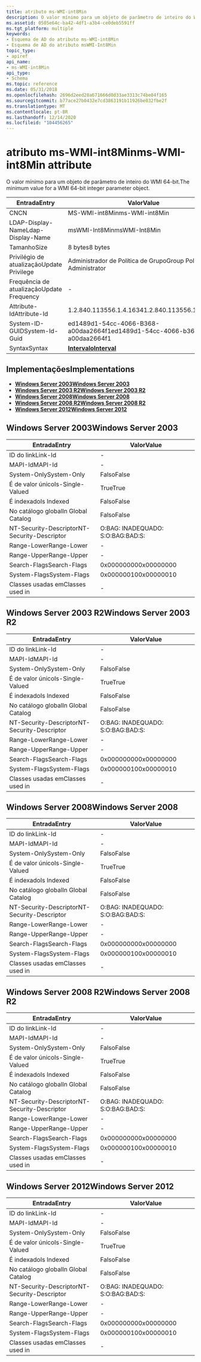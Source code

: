```yaml
---
title: atributo ms-WMI-int8Min
description: O valor mínimo para um objeto de parâmetro de inteiro do WMI 64-bit.
ms.assetid: 0505e64c-ba42-4df1-a3b4-ce0deb5591ff
ms.tgt_platform: multiple
keywords:
- Esquema de AD do atributo ms-WMI-int8Min
- Esquema de AD do atributo msWMI-Int8Min
topic_type:
- apiref
api_name:
- ms-WMI-int8Min
api_type:
- Schema
ms.topic: reference
ms.date: 05/31/2018
ms.openlocfilehash: 2696d2eed28a671666d0d33ae3313c74be04f165
ms.sourcegitcommit: b77ace27b0432e7cd3863191b11926be032fbe2f
ms.translationtype: MT
ms.contentlocale: pt-BR
ms.lasthandoff: 12/14/2020
ms.locfileid: "104456265"
---
```

# <a name="ms-wmi-int8min-attribute"></a><span data-ttu-id="b8c3a-105">atributo ms-WMI-int8Min</span><span class="sxs-lookup"><span data-stu-id="b8c3a-105">ms-WMI-int8Min attribute</span></span>

<span data-ttu-id="b8c3a-106">O valor mínimo para um objeto de parâmetro de inteiro do WMI 64-bit.</span><span class="sxs-lookup"><span data-stu-id="b8c3a-106">The minimum value for a WMI 64-bit integer parameter object.</span></span>



| <span data-ttu-id="b8c3a-107">Entrada</span><span class="sxs-lookup"><span data-stu-id="b8c3a-107">Entry</span></span> | <span data-ttu-id="b8c3a-108">Valor</span><span class="sxs-lookup"><span data-stu-id="b8c3a-108">Value</span></span> |
|-------------------|--------------------------------------|
| <span data-ttu-id="b8c3a-109">CN</span><span class="sxs-lookup"><span data-stu-id="b8c3a-109">CN</span></span>                | <span data-ttu-id="b8c3a-110">MS-WMI-int8Min</span><span class="sxs-lookup"><span data-stu-id="b8c3a-110">ms-WMI-int8Min</span></span>                       |
| <span data-ttu-id="b8c3a-111">LDAP-Display-Name</span><span class="sxs-lookup"><span data-stu-id="b8c3a-111">Ldap-Display-Name</span></span> | <span data-ttu-id="b8c3a-112">msWMI-Int8Min</span><span class="sxs-lookup"><span data-stu-id="b8c3a-112">msWMI-Int8Min</span></span>                        |
| <span data-ttu-id="b8c3a-113">Tamanho</span><span class="sxs-lookup"><span data-stu-id="b8c3a-113">Size</span></span>              | <span data-ttu-id="b8c3a-114">8 bytes</span><span class="sxs-lookup"><span data-stu-id="b8c3a-114">8 bytes</span></span>                              |
| <span data-ttu-id="b8c3a-115">Privilégio de atualização</span><span class="sxs-lookup"><span data-stu-id="b8c3a-115">Update Privilege</span></span>  | <span data-ttu-id="b8c3a-116">Administrador de Política de Grupo</span><span class="sxs-lookup"><span data-stu-id="b8c3a-116">Group Policy Administrator</span></span>           |
| <span data-ttu-id="b8c3a-117">Frequência de atualização</span><span class="sxs-lookup"><span data-stu-id="b8c3a-117">Update Frequency</span></span>  | \-                                   |
| <span data-ttu-id="b8c3a-118">Attribute-Id</span><span class="sxs-lookup"><span data-stu-id="b8c3a-118">Attribute-Id</span></span>      | <span data-ttu-id="b8c3a-119">1.2.840.113556.1.4.1634</span><span class="sxs-lookup"><span data-stu-id="b8c3a-119">1.2.840.113556.1.4.1634</span></span>              |
| <span data-ttu-id="b8c3a-120">System-ID-GUID</span><span class="sxs-lookup"><span data-stu-id="b8c3a-120">System-Id-Guid</span></span>    | <span data-ttu-id="b8c3a-121">ed1489d1-54cc-4066-B368-a00daa2664f1</span><span class="sxs-lookup"><span data-stu-id="b8c3a-121">ed1489d1-54cc-4066-b368-a00daa2664f1</span></span> |
| <span data-ttu-id="b8c3a-122">Syntax</span><span class="sxs-lookup"><span data-stu-id="b8c3a-122">Syntax</span></span>            | [<span data-ttu-id="b8c3a-123">**Intervalo**</span><span class="sxs-lookup"><span data-stu-id="b8c3a-123">**Interval**</span></span>](s-interval.md)       |



## <a name="implementations"></a><span data-ttu-id="b8c3a-124">Implementações</span><span class="sxs-lookup"><span data-stu-id="b8c3a-124">Implementations</span></span>

-   [<span data-ttu-id="b8c3a-125">**Windows Server 2003**</span><span class="sxs-lookup"><span data-stu-id="b8c3a-125">**Windows Server 2003**</span></span>](#windows-server-2003)
-   [<span data-ttu-id="b8c3a-126">**Windows Server 2003 R2**</span><span class="sxs-lookup"><span data-stu-id="b8c3a-126">**Windows Server 2003 R2**</span></span>](#windows-server-2003-r2)
-   [<span data-ttu-id="b8c3a-127">**Windows Server 2008**</span><span class="sxs-lookup"><span data-stu-id="b8c3a-127">**Windows Server 2008**</span></span>](#windows-server-2008)
-   [<span data-ttu-id="b8c3a-128">**Windows Server 2008 R2**</span><span class="sxs-lookup"><span data-stu-id="b8c3a-128">**Windows Server 2008 R2**</span></span>](#windows-server-2008-r2)
-   [<span data-ttu-id="b8c3a-129">**Windows Server 2012**</span><span class="sxs-lookup"><span data-stu-id="b8c3a-129">**Windows Server 2012**</span></span>](#windows-server-2012)

## <a name="windows-server-2003"></a><span data-ttu-id="b8c3a-130">Windows Server 2003</span><span class="sxs-lookup"><span data-stu-id="b8c3a-130">Windows Server 2003</span></span>



| <span data-ttu-id="b8c3a-131">Entrada</span><span class="sxs-lookup"><span data-stu-id="b8c3a-131">Entry</span></span> | <span data-ttu-id="b8c3a-132">Valor</span><span class="sxs-lookup"><span data-stu-id="b8c3a-132">Value</span></span> |
|------------------------|--------------|
| <span data-ttu-id="b8c3a-133">ID do link</span><span class="sxs-lookup"><span data-stu-id="b8c3a-133">Link-Id</span></span>                | \-           |
| <span data-ttu-id="b8c3a-134">MAPI-Id</span><span class="sxs-lookup"><span data-stu-id="b8c3a-134">MAPI-Id</span></span>                | \-           |
| <span data-ttu-id="b8c3a-135">System-Only</span><span class="sxs-lookup"><span data-stu-id="b8c3a-135">System-Only</span></span>            | <span data-ttu-id="b8c3a-136">Falso</span><span class="sxs-lookup"><span data-stu-id="b8c3a-136">False</span></span>        |
| <span data-ttu-id="b8c3a-137">É de valor único</span><span class="sxs-lookup"><span data-stu-id="b8c3a-137">Is-Single-Valued</span></span>       | <span data-ttu-id="b8c3a-138">True</span><span class="sxs-lookup"><span data-stu-id="b8c3a-138">True</span></span>         |
| <span data-ttu-id="b8c3a-139">É indexado</span><span class="sxs-lookup"><span data-stu-id="b8c3a-139">Is Indexed</span></span>             | <span data-ttu-id="b8c3a-140">Falso</span><span class="sxs-lookup"><span data-stu-id="b8c3a-140">False</span></span>        |
| <span data-ttu-id="b8c3a-141">No catálogo global</span><span class="sxs-lookup"><span data-stu-id="b8c3a-141">In Global Catalog</span></span>      | <span data-ttu-id="b8c3a-142">Falso</span><span class="sxs-lookup"><span data-stu-id="b8c3a-142">False</span></span>        |
| <span data-ttu-id="b8c3a-143">NT-Security-Descriptor</span><span class="sxs-lookup"><span data-stu-id="b8c3a-143">NT-Security-Descriptor</span></span> | <span data-ttu-id="b8c3a-144">O:BAG: INADEQUADO: S:</span><span class="sxs-lookup"><span data-stu-id="b8c3a-144">O:BAG:BAD:S:</span></span> |
| <span data-ttu-id="b8c3a-145">Range-Lower</span><span class="sxs-lookup"><span data-stu-id="b8c3a-145">Range-Lower</span></span>            | \-           |
| <span data-ttu-id="b8c3a-146">Range-Upper</span><span class="sxs-lookup"><span data-stu-id="b8c3a-146">Range-Upper</span></span>            | \-           |
| <span data-ttu-id="b8c3a-147">Search-Flags</span><span class="sxs-lookup"><span data-stu-id="b8c3a-147">Search-Flags</span></span>           | <span data-ttu-id="b8c3a-148">0x00000000</span><span class="sxs-lookup"><span data-stu-id="b8c3a-148">0x00000000</span></span>   |
| <span data-ttu-id="b8c3a-149">System-Flags</span><span class="sxs-lookup"><span data-stu-id="b8c3a-149">System-Flags</span></span>           | <span data-ttu-id="b8c3a-150">0x00000010</span><span class="sxs-lookup"><span data-stu-id="b8c3a-150">0x00000010</span></span>   |
| <span data-ttu-id="b8c3a-151">Classes usadas em</span><span class="sxs-lookup"><span data-stu-id="b8c3a-151">Classes used in</span></span>        | \-           |



## <a name="windows-server-2003-r2"></a><span data-ttu-id="b8c3a-152">Windows Server 2003 R2</span><span class="sxs-lookup"><span data-stu-id="b8c3a-152">Windows Server 2003 R2</span></span>



| <span data-ttu-id="b8c3a-153">Entrada</span><span class="sxs-lookup"><span data-stu-id="b8c3a-153">Entry</span></span> | <span data-ttu-id="b8c3a-154">Valor</span><span class="sxs-lookup"><span data-stu-id="b8c3a-154">Value</span></span> |
|------------------------|--------------|
| <span data-ttu-id="b8c3a-155">ID do link</span><span class="sxs-lookup"><span data-stu-id="b8c3a-155">Link-Id</span></span>                | \-           |
| <span data-ttu-id="b8c3a-156">MAPI-Id</span><span class="sxs-lookup"><span data-stu-id="b8c3a-156">MAPI-Id</span></span>                | \-           |
| <span data-ttu-id="b8c3a-157">System-Only</span><span class="sxs-lookup"><span data-stu-id="b8c3a-157">System-Only</span></span>            | <span data-ttu-id="b8c3a-158">Falso</span><span class="sxs-lookup"><span data-stu-id="b8c3a-158">False</span></span>        |
| <span data-ttu-id="b8c3a-159">É de valor único</span><span class="sxs-lookup"><span data-stu-id="b8c3a-159">Is-Single-Valued</span></span>       | <span data-ttu-id="b8c3a-160">True</span><span class="sxs-lookup"><span data-stu-id="b8c3a-160">True</span></span>         |
| <span data-ttu-id="b8c3a-161">É indexado</span><span class="sxs-lookup"><span data-stu-id="b8c3a-161">Is Indexed</span></span>             | <span data-ttu-id="b8c3a-162">Falso</span><span class="sxs-lookup"><span data-stu-id="b8c3a-162">False</span></span>        |
| <span data-ttu-id="b8c3a-163">No catálogo global</span><span class="sxs-lookup"><span data-stu-id="b8c3a-163">In Global Catalog</span></span>      | <span data-ttu-id="b8c3a-164">Falso</span><span class="sxs-lookup"><span data-stu-id="b8c3a-164">False</span></span>        |
| <span data-ttu-id="b8c3a-165">NT-Security-Descriptor</span><span class="sxs-lookup"><span data-stu-id="b8c3a-165">NT-Security-Descriptor</span></span> | <span data-ttu-id="b8c3a-166">O:BAG: INADEQUADO: S:</span><span class="sxs-lookup"><span data-stu-id="b8c3a-166">O:BAG:BAD:S:</span></span> |
| <span data-ttu-id="b8c3a-167">Range-Lower</span><span class="sxs-lookup"><span data-stu-id="b8c3a-167">Range-Lower</span></span>            | \-           |
| <span data-ttu-id="b8c3a-168">Range-Upper</span><span class="sxs-lookup"><span data-stu-id="b8c3a-168">Range-Upper</span></span>            | \-           |
| <span data-ttu-id="b8c3a-169">Search-Flags</span><span class="sxs-lookup"><span data-stu-id="b8c3a-169">Search-Flags</span></span>           | <span data-ttu-id="b8c3a-170">0x00000000</span><span class="sxs-lookup"><span data-stu-id="b8c3a-170">0x00000000</span></span>   |
| <span data-ttu-id="b8c3a-171">System-Flags</span><span class="sxs-lookup"><span data-stu-id="b8c3a-171">System-Flags</span></span>           | <span data-ttu-id="b8c3a-172">0x00000010</span><span class="sxs-lookup"><span data-stu-id="b8c3a-172">0x00000010</span></span>   |
| <span data-ttu-id="b8c3a-173">Classes usadas em</span><span class="sxs-lookup"><span data-stu-id="b8c3a-173">Classes used in</span></span>        | \-           |



## <a name="windows-server-2008"></a><span data-ttu-id="b8c3a-174">Windows Server 2008</span><span class="sxs-lookup"><span data-stu-id="b8c3a-174">Windows Server 2008</span></span>



| <span data-ttu-id="b8c3a-175">Entrada</span><span class="sxs-lookup"><span data-stu-id="b8c3a-175">Entry</span></span> | <span data-ttu-id="b8c3a-176">Valor</span><span class="sxs-lookup"><span data-stu-id="b8c3a-176">Value</span></span> |
|------------------------|--------------|
| <span data-ttu-id="b8c3a-177">ID do link</span><span class="sxs-lookup"><span data-stu-id="b8c3a-177">Link-Id</span></span>                | \-           |
| <span data-ttu-id="b8c3a-178">MAPI-Id</span><span class="sxs-lookup"><span data-stu-id="b8c3a-178">MAPI-Id</span></span>                | \-           |
| <span data-ttu-id="b8c3a-179">System-Only</span><span class="sxs-lookup"><span data-stu-id="b8c3a-179">System-Only</span></span>            | <span data-ttu-id="b8c3a-180">Falso</span><span class="sxs-lookup"><span data-stu-id="b8c3a-180">False</span></span>        |
| <span data-ttu-id="b8c3a-181">É de valor único</span><span class="sxs-lookup"><span data-stu-id="b8c3a-181">Is-Single-Valued</span></span>       | <span data-ttu-id="b8c3a-182">True</span><span class="sxs-lookup"><span data-stu-id="b8c3a-182">True</span></span>         |
| <span data-ttu-id="b8c3a-183">É indexado</span><span class="sxs-lookup"><span data-stu-id="b8c3a-183">Is Indexed</span></span>             | <span data-ttu-id="b8c3a-184">Falso</span><span class="sxs-lookup"><span data-stu-id="b8c3a-184">False</span></span>        |
| <span data-ttu-id="b8c3a-185">No catálogo global</span><span class="sxs-lookup"><span data-stu-id="b8c3a-185">In Global Catalog</span></span>      | <span data-ttu-id="b8c3a-186">Falso</span><span class="sxs-lookup"><span data-stu-id="b8c3a-186">False</span></span>        |
| <span data-ttu-id="b8c3a-187">NT-Security-Descriptor</span><span class="sxs-lookup"><span data-stu-id="b8c3a-187">NT-Security-Descriptor</span></span> | <span data-ttu-id="b8c3a-188">O:BAG: INADEQUADO: S:</span><span class="sxs-lookup"><span data-stu-id="b8c3a-188">O:BAG:BAD:S:</span></span> |
| <span data-ttu-id="b8c3a-189">Range-Lower</span><span class="sxs-lookup"><span data-stu-id="b8c3a-189">Range-Lower</span></span>            | \-           |
| <span data-ttu-id="b8c3a-190">Range-Upper</span><span class="sxs-lookup"><span data-stu-id="b8c3a-190">Range-Upper</span></span>            | \-           |
| <span data-ttu-id="b8c3a-191">Search-Flags</span><span class="sxs-lookup"><span data-stu-id="b8c3a-191">Search-Flags</span></span>           | <span data-ttu-id="b8c3a-192">0x00000000</span><span class="sxs-lookup"><span data-stu-id="b8c3a-192">0x00000000</span></span>   |
| <span data-ttu-id="b8c3a-193">System-Flags</span><span class="sxs-lookup"><span data-stu-id="b8c3a-193">System-Flags</span></span>           | <span data-ttu-id="b8c3a-194">0x00000010</span><span class="sxs-lookup"><span data-stu-id="b8c3a-194">0x00000010</span></span>   |
| <span data-ttu-id="b8c3a-195">Classes usadas em</span><span class="sxs-lookup"><span data-stu-id="b8c3a-195">Classes used in</span></span>        | \-           |



## <a name="windows-server-2008-r2"></a><span data-ttu-id="b8c3a-196">Windows Server 2008 R2</span><span class="sxs-lookup"><span data-stu-id="b8c3a-196">Windows Server 2008 R2</span></span>



| <span data-ttu-id="b8c3a-197">Entrada</span><span class="sxs-lookup"><span data-stu-id="b8c3a-197">Entry</span></span> | <span data-ttu-id="b8c3a-198">Valor</span><span class="sxs-lookup"><span data-stu-id="b8c3a-198">Value</span></span> |
|------------------------|--------------|
| <span data-ttu-id="b8c3a-199">ID do link</span><span class="sxs-lookup"><span data-stu-id="b8c3a-199">Link-Id</span></span>                | \-           |
| <span data-ttu-id="b8c3a-200">MAPI-Id</span><span class="sxs-lookup"><span data-stu-id="b8c3a-200">MAPI-Id</span></span>                | \-           |
| <span data-ttu-id="b8c3a-201">System-Only</span><span class="sxs-lookup"><span data-stu-id="b8c3a-201">System-Only</span></span>            | <span data-ttu-id="b8c3a-202">Falso</span><span class="sxs-lookup"><span data-stu-id="b8c3a-202">False</span></span>        |
| <span data-ttu-id="b8c3a-203">É de valor único</span><span class="sxs-lookup"><span data-stu-id="b8c3a-203">Is-Single-Valued</span></span>       | <span data-ttu-id="b8c3a-204">True</span><span class="sxs-lookup"><span data-stu-id="b8c3a-204">True</span></span>         |
| <span data-ttu-id="b8c3a-205">É indexado</span><span class="sxs-lookup"><span data-stu-id="b8c3a-205">Is Indexed</span></span>             | <span data-ttu-id="b8c3a-206">Falso</span><span class="sxs-lookup"><span data-stu-id="b8c3a-206">False</span></span>        |
| <span data-ttu-id="b8c3a-207">No catálogo global</span><span class="sxs-lookup"><span data-stu-id="b8c3a-207">In Global Catalog</span></span>      | <span data-ttu-id="b8c3a-208">Falso</span><span class="sxs-lookup"><span data-stu-id="b8c3a-208">False</span></span>        |
| <span data-ttu-id="b8c3a-209">NT-Security-Descriptor</span><span class="sxs-lookup"><span data-stu-id="b8c3a-209">NT-Security-Descriptor</span></span> | <span data-ttu-id="b8c3a-210">O:BAG: INADEQUADO: S:</span><span class="sxs-lookup"><span data-stu-id="b8c3a-210">O:BAG:BAD:S:</span></span> |
| <span data-ttu-id="b8c3a-211">Range-Lower</span><span class="sxs-lookup"><span data-stu-id="b8c3a-211">Range-Lower</span></span>            | \-           |
| <span data-ttu-id="b8c3a-212">Range-Upper</span><span class="sxs-lookup"><span data-stu-id="b8c3a-212">Range-Upper</span></span>            | \-           |
| <span data-ttu-id="b8c3a-213">Search-Flags</span><span class="sxs-lookup"><span data-stu-id="b8c3a-213">Search-Flags</span></span>           | <span data-ttu-id="b8c3a-214">0x00000000</span><span class="sxs-lookup"><span data-stu-id="b8c3a-214">0x00000000</span></span>   |
| <span data-ttu-id="b8c3a-215">System-Flags</span><span class="sxs-lookup"><span data-stu-id="b8c3a-215">System-Flags</span></span>           | <span data-ttu-id="b8c3a-216">0x00000010</span><span class="sxs-lookup"><span data-stu-id="b8c3a-216">0x00000010</span></span>   |
| <span data-ttu-id="b8c3a-217">Classes usadas em</span><span class="sxs-lookup"><span data-stu-id="b8c3a-217">Classes used in</span></span>        | \-           |



## <a name="windows-server-2012"></a><span data-ttu-id="b8c3a-218">Windows Server 2012</span><span class="sxs-lookup"><span data-stu-id="b8c3a-218">Windows Server 2012</span></span>



| <span data-ttu-id="b8c3a-219">Entrada</span><span class="sxs-lookup"><span data-stu-id="b8c3a-219">Entry</span></span> | <span data-ttu-id="b8c3a-220">Valor</span><span class="sxs-lookup"><span data-stu-id="b8c3a-220">Value</span></span> |
|------------------------|--------------|
| <span data-ttu-id="b8c3a-221">ID do link</span><span class="sxs-lookup"><span data-stu-id="b8c3a-221">Link-Id</span></span>                | \-           |
| <span data-ttu-id="b8c3a-222">MAPI-Id</span><span class="sxs-lookup"><span data-stu-id="b8c3a-222">MAPI-Id</span></span>                | \-           |
| <span data-ttu-id="b8c3a-223">System-Only</span><span class="sxs-lookup"><span data-stu-id="b8c3a-223">System-Only</span></span>            | <span data-ttu-id="b8c3a-224">Falso</span><span class="sxs-lookup"><span data-stu-id="b8c3a-224">False</span></span>        |
| <span data-ttu-id="b8c3a-225">É de valor único</span><span class="sxs-lookup"><span data-stu-id="b8c3a-225">Is-Single-Valued</span></span>       | <span data-ttu-id="b8c3a-226">True</span><span class="sxs-lookup"><span data-stu-id="b8c3a-226">True</span></span>         |
| <span data-ttu-id="b8c3a-227">É indexado</span><span class="sxs-lookup"><span data-stu-id="b8c3a-227">Is Indexed</span></span>             | <span data-ttu-id="b8c3a-228">Falso</span><span class="sxs-lookup"><span data-stu-id="b8c3a-228">False</span></span>        |
| <span data-ttu-id="b8c3a-229">No catálogo global</span><span class="sxs-lookup"><span data-stu-id="b8c3a-229">In Global Catalog</span></span>      | <span data-ttu-id="b8c3a-230">Falso</span><span class="sxs-lookup"><span data-stu-id="b8c3a-230">False</span></span>        |
| <span data-ttu-id="b8c3a-231">NT-Security-Descriptor</span><span class="sxs-lookup"><span data-stu-id="b8c3a-231">NT-Security-Descriptor</span></span> | <span data-ttu-id="b8c3a-232">O:BAG: INADEQUADO: S:</span><span class="sxs-lookup"><span data-stu-id="b8c3a-232">O:BAG:BAD:S:</span></span> |
| <span data-ttu-id="b8c3a-233">Range-Lower</span><span class="sxs-lookup"><span data-stu-id="b8c3a-233">Range-Lower</span></span>            | \-           |
| <span data-ttu-id="b8c3a-234">Range-Upper</span><span class="sxs-lookup"><span data-stu-id="b8c3a-234">Range-Upper</span></span>            | \-           |
| <span data-ttu-id="b8c3a-235">Search-Flags</span><span class="sxs-lookup"><span data-stu-id="b8c3a-235">Search-Flags</span></span>           | <span data-ttu-id="b8c3a-236">0x00000000</span><span class="sxs-lookup"><span data-stu-id="b8c3a-236">0x00000000</span></span>   |
| <span data-ttu-id="b8c3a-237">System-Flags</span><span class="sxs-lookup"><span data-stu-id="b8c3a-237">System-Flags</span></span>           | <span data-ttu-id="b8c3a-238">0x00000010</span><span class="sxs-lookup"><span data-stu-id="b8c3a-238">0x00000010</span></span>   |
| <span data-ttu-id="b8c3a-239">Classes usadas em</span><span class="sxs-lookup"><span data-stu-id="b8c3a-239">Classes used in</span></span>        | \-           |



 

 




